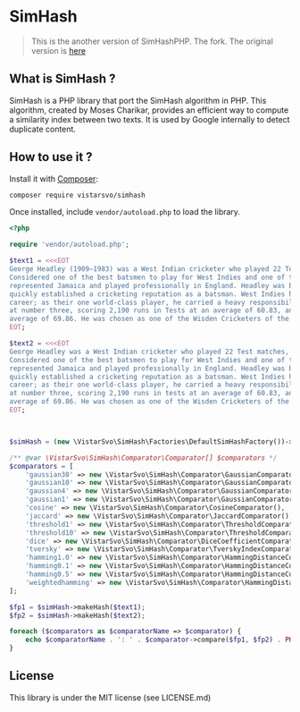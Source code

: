 SimHash
==========

> This is the another version of SimHashPHP. The fork. The original version is [here](https://github.com/tgalopin/simhashphp)

What is SimHash ?
--------------------

SimHash is a PHP library that port the SimHash algorithm in PHP.
This algorithm, created by Moses Charikar, provides an efficient way to compute a similarity index between two texts.
It is used by Google internally to detect duplicate content.

How to use it ?
---------------

Install it with [Composer](https://getcomposer.org):

``` sh
composer require vistarsvo/simhash
```

Once installed, include `vendor/autoload.php` to load the library.

``` php
<?php

require 'vendor/autoload.php';

$text1 = <<<EOT
George Headley (1909–1983) was a West Indian cricketer who played 22 Test matches, mostly before the Second World War.
Considered one of the best batsmen to play for West Indies and one of the greatest cricketers of all time, he also
represented Jamaica and played professionally in England. Headley was born in Panama but raised in Jamaica where he
quickly established a cricketing reputation as a batsman. West Indies had a weak cricket team through most of Headley's
career; as their one world-class player, he carried a heavy responsibility, and they depended on his batting. He batted
at number three, scoring 2,190 runs in Tests at an average of 60.83, and 9,921 runs in all first-class matches at an
average of 69.86. He was chosen as one of the Wisden Cricketers of the Year in 1934.
EOT;

$text2 = <<<EOT
George Headley was a West Indian cricketer who played 22 Test matches, mostly before the Second World War.
Considered one of the best batsmen to play for West Indies and one of the greatest cricketers of all time, he also
represented Jamaica and played professionally in England. Headley was born in Panama but raised in Jamaica where he
quickly established a cricketing reputation as a batsman. West Indies had a weak cricket team through most of Headley's
career; as their one world-class player, he carried a heavy responsibility, and they depended on his batting. He batted
at number three, scoring 2,190 runs in tests at an average of 60.83, and 9,921 runs in all first-class matches at an
average of 69.86. He was chosen as one of the Wisden Cricketers of the Year.
EOT;



$simHash = (new \VistarSvo\SimHash\Factories\DefaultSimHashFactory())->createSimHash(256);

/** @var \VistarSvo\SimHash\Comparator\Comparator[] $comparators */
$comparators = [
    'gaussian30' => new \VistarSvo\SimHash\Comparator\GaussianComparator(30),
    'gaussian10' => new \VistarSvo\SimHash\Comparator\GaussianComparator(10),
    'gaussian4' => new \VistarSvo\SimHash\Comparator\GaussianComparator(4),
    'gaussian1' => new \VistarSvo\SimHash\Comparator\GaussianComparator(1),
    'cosine' => new \VistarSvo\SimHash\Comparator\CosineComparator(),
    'jaccard' => new \VistarSvo\SimHash\Comparator\JaccardComparator(),
    'threshold1' => new \VistarSvo\SimHash\Comparator\ThresholdComparator(1),
    'threshold10' => new \VistarSvo\SimHash\Comparator\ThresholdComparator(10),
    'dice' => new \VistarSvo\SimHash\Comparator\DiceCoefficientComparator(),
    'tversky' => new \VistarSvo\SimHash\Comparator\TverskyIndexComparator(),
    'hamming1.0' => new \VistarSvo\SimHash\Comparator\HammingDistanceComparator(),
    'hamming0.1' => new \VistarSvo\SimHash\Comparator\HammingDistanceComparator(0.1),
    'hamming0.5' => new \VistarSvo\SimHash\Comparator\HammingDistanceComparator(0.5),
    'weightedhamming' => new \VistarSvo\SimHash\Comparator\HammingDistanceComparator(0.5),
];

$fp1 = $simHash->makeHash($text1);
$fp2 = $simHash->makeHash($text2);

foreach ($comparators as $comparatorName => $comparator) {
    echo $comparatorName . ': ' . $comparator->compare($fp1, $fp2) . PHP_EOL;
}
```

License
-------

This library is under the MIT license (see LICENSE.md)


